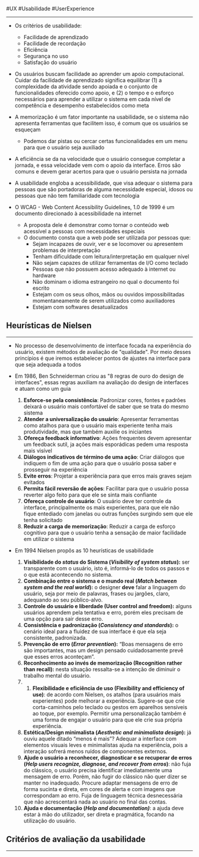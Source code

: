#UX #Usabilidade #UserExperience

---
- Os critérios de usabilidade:
	- Facilidade de aprendizado
	- Facilidade de recordação
	- Eficiência
	- Segurança no uso
	- Satisfação do usuário
	
- Os usuários buscam facilidade  ao aprender um apoio computacional. Cuidar da facilidade de aprendizado significa equilibrar (1) a complexidade da atividade sendo apoiada e o conjunto de funcionalidades oferecido como apoio, e (2) o tempo e o esforço necessários para aprender a utilizar o sistema em cada nível de competência e desempenho estabelecidos como meta

- A memorização é um fator importante na usabilidade, se o sistema não apresenta ferramentas que facilitem isso, é comum que os usuários se esqueçam
	- Podemos dar pistas ou cercar certas funcionalidades em um menu para que o usuário seja auxiliado

- A eficiência se da na velocidade que o usuário consegue completar a jornada, e essa velocidade vem com o apoio da interface. Erros são comuns e devem gerar acertos para que o usuário persista na jornada

- A usabilidade engloba a acessibilidade, que visa adequar o sistema para pessoas que são portadoras de alguma necessidade especial, idosos ou pessoas que não tem familiaridade com tecnologia

- O WCAG - Web Content Acessibility Guidelines, 1.0 de 1999 é um documento direcionado à acessibilidade na internet
	- A proposta dele é demonstrar como tornar o conteúdo web acessível a pessoas com necessidades especiais
	- O documento consta que a web pode ser utilizada por pessoas que:
		- Sejam incapazes de ouvir, ver e se locomover ou apresentem problemas de interpretação
		- Tenham dificuldade com leitura/interpretação em qualquer nível
		- Não sejam capazes de utilizar ferramentas de I/O como teclado
		- Pessoas que não possuem acesso adequado à internet ou hardware
		- Não dominam o idioma estrangeiro no qual o documento foi escrito
		- Estejam com os seus olhos, mãos ou ouvidos impossibilitadas momentaneamente de serem utilizados como auxiliadores
		- Estejam com softwares desatualizados

## Heurísticas de Nielsen
---

- No processo de desenvolvimento de interface focada na experiência do usuário, existem métodos de avaliação de "qualidade". Por meio desses princípios é que iremos estabelecer pontos de ajustes na interface para que seja adequada a todos

- Em 1986, Ben Schneiderman criou as "8 regras de ouro do design de interfaces", essas regras auxiliam na avaliação do design de interfaces e atuam como um guia
	1. **Esforce-se pela consistência**: Padronizar cores, fontes e padrões deixará o usuário mais confortável de saber que se trata do mesmo sistema
	2. **Atender a universalização do usuário**: Apresentar ferramentas como atalhos para que o usuário mais experiente tenha mais produtividade, mas que também auxilie os iniciantes
	3. **Ofereça feedback informativo**: Ações frequentes devem apresentar um feedback sutil, ja ações mais esporádicas pedem uma resposta mais visível
	4. **Diálogos indicativos de término de uma ação**: Criar diálogos que indiquem o fim de uma ação para que o usuário possa saber e prosseguir na experiência
	5. **Evite erros**: Projetar a experiência para que erros mais graves sejam evitados
	6. **Permita fácil reversão de ações**: Facilitar para que o usuário possa reverter algo feito para que ele se sinta mais confiante
	7. **Ofereça controle de usuário**: O usuário deve ter controle da interface, principalmente os mais experientes, para que ele não fique entediado com janelas ou outras funções surgindo sem que ele tenha solicitado
	8. **Reduzir a carga de memorização**: Reduzir a carga de esforço cognitivo para que o usuário tenha a sensação de maior facilidade em utilizar o sistema

-  Em 1994 Nielsen propôs as 10 heurísticas de usabilidade
	1. **Visibilidade do _status_ do Sistema (_Visibility of system status_):** ser transparente com o usuário, isto é, informá-lo de todos os passos e o que está acontecendo no sistema.
	2. **Combinação entre o sistema e o mundo real (_Match between system and the real world_):** o designer **deve** falar a linguagem do usuário, seja por meio de palavras, frases ou jargões, claro, adequando ao seu público-alvo.
	3. **Controle do usuário e liberdade (User control and freedom):** alguns usuários aprendem pela tentativa e erro, porém eles precisam de uma opção para sair desse erro.
	4. **Consistência e padronização (_Consistency and standards_):** o cenário ideal para a fluidez de sua interface é que ela seja consistente, padronizada.
	5. **Prevenção de erro (_Error prevention_):** “Boas mensagens de erro são importantes, mas um design pensado cuidadosamente prevê que esses erros aconteçam”.
	6. **Reconhecimento ao invés de memorização (Recognition rather than recall):** nesta situação ressalta-se a intenção de diminuir o trabalho mental do usuário.
	7. 1. **Flexibilidade e eficiência de uso (Flexibility and efficiency of use)**: de acordo com Nielsen, os atalhos (para usuários mais experientes) pode melhorar a experiência. Sugere-se que crie corta-caminhos pelo teclado ou gestos em aparelhos sensíveis ao toque, por exemplo. Permitir uma personalização também é uma forma de engajar o usuário para que ele crie sua própria experiência.
	8. **Estética/Design minimalista (_Aesthetic and minimalista design_):** já ouviu aquele ditado “menos é mais”? Adequar a interface com elementos visuais leves e minimalistas ajuda na experiência, pois a interação sofrerá menos ruídos de componentes externos.
	9.  **Ajude o usuário a reconhecer, diagnosticar e se recuperar de erros (_Help users recognize, diagnose, and recover from erros_)**: não fuja do clássico, o usuário precisa identificar imediatamente uma mensagem de erro. Porém, não fugir do clássico não quer dizer se manter no inadequado. Procure adaptar mensagens de erro de forma sucinta e direta, em cores de alerta e com imagens que correspondam ao erro. Fuja de linguagem técnica desnecessária que não acrescentará nada ao usuário no final das contas.
	10. **Ajuda e documentação (_Help and documentation)_**: a ajuda deve estar à mão do utilizador, ser direta e pragmática, focando na utilização do usuário.

## Critérios de avaliação da usabilidade
---

